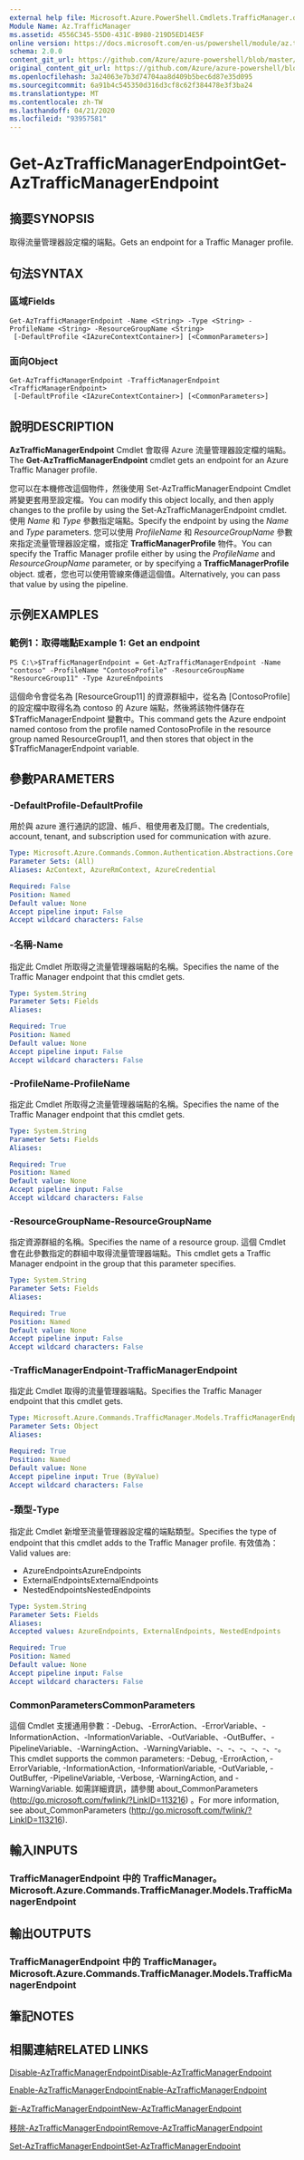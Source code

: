 ```yaml
---
external help file: Microsoft.Azure.PowerShell.Cmdlets.TrafficManager.dll-Help.xml
Module Name: Az.TrafficManager
ms.assetid: 4556C345-55D0-431C-B980-219D5ED14E5F
online version: https://docs.microsoft.com/en-us/powershell/module/az.trafficmanager/get-aztrafficmanagerendpoint
schema: 2.0.0
content_git_url: https://github.com/Azure/azure-powershell/blob/master/src/TrafficManager/TrafficManager/help/Get-AzTrafficManagerEndpoint.md
original_content_git_url: https://github.com/Azure/azure-powershell/blob/master/src/TrafficManager/TrafficManager/help/Get-AzTrafficManagerEndpoint.md
ms.openlocfilehash: 3a24063e7b3d74704aa8d409b5bec6d87e35d095
ms.sourcegitcommit: 6a91b4c545350d316d3cf8c62f384478e3f3ba24
ms.translationtype: MT
ms.contentlocale: zh-TW
ms.lasthandoff: 04/21/2020
ms.locfileid: "93957581"
---
```

# <span data-ttu-id="18ca8-101">Get-AzTrafficManagerEndpoint</span><span class="sxs-lookup"><span data-stu-id="18ca8-101">Get-AzTrafficManagerEndpoint</span></span>

## <span data-ttu-id="18ca8-102">摘要</span><span class="sxs-lookup"><span data-stu-id="18ca8-102">SYNOPSIS</span></span>
<span data-ttu-id="18ca8-103">取得流量管理器設定檔的端點。</span><span class="sxs-lookup"><span data-stu-id="18ca8-103">Gets an endpoint for a Traffic Manager profile.</span></span>

## <span data-ttu-id="18ca8-104">句法</span><span class="sxs-lookup"><span data-stu-id="18ca8-104">SYNTAX</span></span>

### <span data-ttu-id="18ca8-105">區域</span><span class="sxs-lookup"><span data-stu-id="18ca8-105">Fields</span></span>
```
Get-AzTrafficManagerEndpoint -Name <String> -Type <String> -ProfileName <String> -ResourceGroupName <String>
 [-DefaultProfile <IAzureContextContainer>] [<CommonParameters>]
```

### <span data-ttu-id="18ca8-106">面向</span><span class="sxs-lookup"><span data-stu-id="18ca8-106">Object</span></span>
```
Get-AzTrafficManagerEndpoint -TrafficManagerEndpoint <TrafficManagerEndpoint>
 [-DefaultProfile <IAzureContextContainer>] [<CommonParameters>]
```

## <span data-ttu-id="18ca8-107">說明</span><span class="sxs-lookup"><span data-stu-id="18ca8-107">DESCRIPTION</span></span>
<span data-ttu-id="18ca8-108">**AzTrafficManagerEndpoint** Cmdlet 會取得 Azure 流量管理器設定檔的端點。</span><span class="sxs-lookup"><span data-stu-id="18ca8-108">The **Get-AzTrafficManagerEndpoint** cmdlet gets an endpoint for an Azure Traffic Manager profile.</span></span>

<span data-ttu-id="18ca8-109">您可以在本機修改這個物件，然後使用 Set-AzTrafficManagerEndpoint Cmdlet 將變更套用至設定檔。</span><span class="sxs-lookup"><span data-stu-id="18ca8-109">You can modify this object locally, and then apply changes to the profile by using the Set-AzTrafficManagerEndpoint cmdlet.</span></span>
<span data-ttu-id="18ca8-110">使用 *Name* 和 *Type* 參數指定端點。</span><span class="sxs-lookup"><span data-stu-id="18ca8-110">Specify the endpoint by using the *Name* and *Type* parameters.</span></span>
<span data-ttu-id="18ca8-111">您可以使用 *ProfileName* 和 *ResourceGroupName* 參數來指定流量管理器設定檔，或指定 **TrafficManagerProfile** 物件。</span><span class="sxs-lookup"><span data-stu-id="18ca8-111">You can specify the Traffic Manager profile either by using the *ProfileName* and *ResourceGroupName* parameter, or by specifying a **TrafficManagerProfile** object.</span></span>
<span data-ttu-id="18ca8-112">或者，您也可以使用管線來傳遞這個值。</span><span class="sxs-lookup"><span data-stu-id="18ca8-112">Alternatively, you can pass that value by using the pipeline.</span></span>

## <span data-ttu-id="18ca8-113">示例</span><span class="sxs-lookup"><span data-stu-id="18ca8-113">EXAMPLES</span></span>

### <span data-ttu-id="18ca8-114">範例1：取得端點</span><span class="sxs-lookup"><span data-stu-id="18ca8-114">Example 1: Get an endpoint</span></span>
```
PS C:\>$TrafficManagerEndpoint = Get-AzTrafficManagerEndpoint -Name "contoso" -ProfileName "ContosoProfile" -ResourceGroupName "ResourceGroup11" -Type AzureEndpoints
```

<span data-ttu-id="18ca8-115">這個命令會從名為 [ResourceGroup11] 的資源群組中，從名為 [ContosoProfile] 的設定檔中取得名為 contoso 的 Azure 端點，然後將該物件儲存在 $TrafficManagerEndpoint 變數中。</span><span class="sxs-lookup"><span data-stu-id="18ca8-115">This command gets the Azure endpoint named contoso from the profile named ContosoProfile in the resource group named ResourceGroup11, and then stores that object in the $TrafficManagerEndpoint variable.</span></span>

## <span data-ttu-id="18ca8-116">參數</span><span class="sxs-lookup"><span data-stu-id="18ca8-116">PARAMETERS</span></span>

### <span data-ttu-id="18ca8-117">-DefaultProfile</span><span class="sxs-lookup"><span data-stu-id="18ca8-117">-DefaultProfile</span></span>
<span data-ttu-id="18ca8-118">用於與 azure 進行通訊的認證、帳戶、租使用者及訂閱。</span><span class="sxs-lookup"><span data-stu-id="18ca8-118">The credentials, account, tenant, and subscription used for communication with azure.</span></span>

```yaml
Type: Microsoft.Azure.Commands.Common.Authentication.Abstractions.Core.IAzureContextContainer
Parameter Sets: (All)
Aliases: AzContext, AzureRmContext, AzureCredential

Required: False
Position: Named
Default value: None
Accept pipeline input: False
Accept wildcard characters: False
```

### <span data-ttu-id="18ca8-119">-名稱</span><span class="sxs-lookup"><span data-stu-id="18ca8-119">-Name</span></span>
<span data-ttu-id="18ca8-120">指定此 Cmdlet 所取得之流量管理器端點的名稱。</span><span class="sxs-lookup"><span data-stu-id="18ca8-120">Specifies the name of the Traffic Manager endpoint that this cmdlet gets.</span></span>

```yaml
Type: System.String
Parameter Sets: Fields
Aliases:

Required: True
Position: Named
Default value: None
Accept pipeline input: False
Accept wildcard characters: False
```

### <span data-ttu-id="18ca8-121">-ProfileName</span><span class="sxs-lookup"><span data-stu-id="18ca8-121">-ProfileName</span></span>
<span data-ttu-id="18ca8-122">指定此 Cmdlet 所取得之流量管理器端點的名稱。</span><span class="sxs-lookup"><span data-stu-id="18ca8-122">Specifies the name of the Traffic Manager endpoint that this cmdlet gets.</span></span>

```yaml
Type: System.String
Parameter Sets: Fields
Aliases:

Required: True
Position: Named
Default value: None
Accept pipeline input: False
Accept wildcard characters: False
```

### <span data-ttu-id="18ca8-123">-ResourceGroupName</span><span class="sxs-lookup"><span data-stu-id="18ca8-123">-ResourceGroupName</span></span>
<span data-ttu-id="18ca8-124">指定資源群組的名稱。</span><span class="sxs-lookup"><span data-stu-id="18ca8-124">Specifies the name of a resource group.</span></span>
<span data-ttu-id="18ca8-125">這個 Cmdlet 會在此參數指定的群組中取得流量管理器端點。</span><span class="sxs-lookup"><span data-stu-id="18ca8-125">This cmdlet gets a Traffic Manager endpoint in the group that this parameter specifies.</span></span>

```yaml
Type: System.String
Parameter Sets: Fields
Aliases:

Required: True
Position: Named
Default value: None
Accept pipeline input: False
Accept wildcard characters: False
```

### <span data-ttu-id="18ca8-126">-TrafficManagerEndpoint</span><span class="sxs-lookup"><span data-stu-id="18ca8-126">-TrafficManagerEndpoint</span></span>
<span data-ttu-id="18ca8-127">指定此 Cmdlet 取得的流量管理器端點。</span><span class="sxs-lookup"><span data-stu-id="18ca8-127">Specifies the Traffic Manager endpoint that this cmdlet gets.</span></span>

```yaml
Type: Microsoft.Azure.Commands.TrafficManager.Models.TrafficManagerEndpoint
Parameter Sets: Object
Aliases:

Required: True
Position: Named
Default value: None
Accept pipeline input: True (ByValue)
Accept wildcard characters: False
```

### <span data-ttu-id="18ca8-128">-類型</span><span class="sxs-lookup"><span data-stu-id="18ca8-128">-Type</span></span>
<span data-ttu-id="18ca8-129">指定此 Cmdlet 新增至流量管理器設定檔的端點類型。</span><span class="sxs-lookup"><span data-stu-id="18ca8-129">Specifies the type of endpoint that this cmdlet adds to the Traffic Manager profile.</span></span>
<span data-ttu-id="18ca8-130">有效值為：</span><span class="sxs-lookup"><span data-stu-id="18ca8-130">Valid values are:</span></span> 

- <span data-ttu-id="18ca8-131">AzureEndpoints</span><span class="sxs-lookup"><span data-stu-id="18ca8-131">AzureEndpoints</span></span>
- <span data-ttu-id="18ca8-132">ExternalEndpoints</span><span class="sxs-lookup"><span data-stu-id="18ca8-132">ExternalEndpoints</span></span>
- <span data-ttu-id="18ca8-133">NestedEndpoints</span><span class="sxs-lookup"><span data-stu-id="18ca8-133">NestedEndpoints</span></span>

```yaml
Type: System.String
Parameter Sets: Fields
Aliases:
Accepted values: AzureEndpoints, ExternalEndpoints, NestedEndpoints

Required: True
Position: Named
Default value: None
Accept pipeline input: False
Accept wildcard characters: False
```

### <span data-ttu-id="18ca8-134">CommonParameters</span><span class="sxs-lookup"><span data-stu-id="18ca8-134">CommonParameters</span></span>
<span data-ttu-id="18ca8-135">這個 Cmdlet 支援通用參數：-Debug、-ErrorAction、-ErrorVariable、-InformationAction、-InformationVariable、-OutVariable、-OutBuffer、-PipelineVariable、-WarningAction、-WarningVariable、-、-、-、-、-、-。</span><span class="sxs-lookup"><span data-stu-id="18ca8-135">This cmdlet supports the common parameters: -Debug, -ErrorAction, -ErrorVariable, -InformationAction, -InformationVariable, -OutVariable, -OutBuffer, -PipelineVariable, -Verbose, -WarningAction, and -WarningVariable.</span></span> <span data-ttu-id="18ca8-136">如需詳細資訊，請參閱 about_CommonParameters (http://go.microsoft.com/fwlink/?LinkID=113216) 。</span><span class="sxs-lookup"><span data-stu-id="18ca8-136">For more information, see about_CommonParameters (http://go.microsoft.com/fwlink/?LinkID=113216).</span></span>

## <span data-ttu-id="18ca8-137">輸入</span><span class="sxs-lookup"><span data-stu-id="18ca8-137">INPUTS</span></span>

### <span data-ttu-id="18ca8-138">TrafficManagerEndpoint 中的 TrafficManager。</span><span class="sxs-lookup"><span data-stu-id="18ca8-138">Microsoft.Azure.Commands.TrafficManager.Models.TrafficManagerEndpoint</span></span>

## <span data-ttu-id="18ca8-139">輸出</span><span class="sxs-lookup"><span data-stu-id="18ca8-139">OUTPUTS</span></span>

### <span data-ttu-id="18ca8-140">TrafficManagerEndpoint 中的 TrafficManager。</span><span class="sxs-lookup"><span data-stu-id="18ca8-140">Microsoft.Azure.Commands.TrafficManager.Models.TrafficManagerEndpoint</span></span>

## <span data-ttu-id="18ca8-141">筆記</span><span class="sxs-lookup"><span data-stu-id="18ca8-141">NOTES</span></span>

## <span data-ttu-id="18ca8-142">相關連結</span><span class="sxs-lookup"><span data-stu-id="18ca8-142">RELATED LINKS</span></span>

[<span data-ttu-id="18ca8-143">Disable-AzTrafficManagerEndpoint</span><span class="sxs-lookup"><span data-stu-id="18ca8-143">Disable-AzTrafficManagerEndpoint</span></span>](./Disable-AzTrafficManagerEndpoint.md)

[<span data-ttu-id="18ca8-144">Enable-AzTrafficManagerEndpoint</span><span class="sxs-lookup"><span data-stu-id="18ca8-144">Enable-AzTrafficManagerEndpoint</span></span>](./Enable-AzTrafficManagerEndpoint.md)

[<span data-ttu-id="18ca8-145">新-AzTrafficManagerEndpoint</span><span class="sxs-lookup"><span data-stu-id="18ca8-145">New-AzTrafficManagerEndpoint</span></span>](./New-AzTrafficManagerEndpoint.md)

[<span data-ttu-id="18ca8-146">移除-AzTrafficManagerEndpoint</span><span class="sxs-lookup"><span data-stu-id="18ca8-146">Remove-AzTrafficManagerEndpoint</span></span>](./Remove-AzTrafficManagerEndpoint.md)

[<span data-ttu-id="18ca8-147">Set-AzTrafficManagerEndpoint</span><span class="sxs-lookup"><span data-stu-id="18ca8-147">Set-AzTrafficManagerEndpoint</span></span>](./Set-AzTrafficManagerEndpoint.md)


